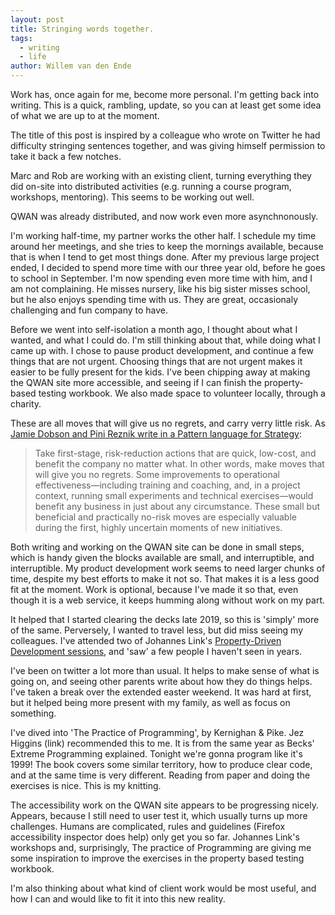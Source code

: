 ```yaml
---
layout: post
title: Stringing words together.
tags:
  - writing
  - life
author: Willem van den Ende
---
```


Work has, once again for me, become more personal. I'm getting back into
writing. This is a quick, rambling, update, so you can at least get some idea of what we are up to
at the moment.

The title of this post is inspired by a colleague who wrote on Twitter he had
difficulty stringing sentences together, and was giving himself permission to
take it back a few notches.

Marc and Rob are working with an existing client, turning everything they did
on-site into distributed activities (e.g. running a course program, workshops,
mentoring). This seems to be working out well.

QWAN was already distributed, and now work even more asynchnonously.

I'm working half-time, my partner works the other half. I schedule my time
around her meetings, and she tries to keep the mornings available, because that
is when I tend to get most things done. After my previous large project ended, I
decided to spend more time with our three year old, before he goes to school in
September. I'm now spending even more time with him, and I am not complaining.
He misses nursery, like his big sister misses school, but he also enjoys
spending time with us. They are great, occasionaly challenging and fun company
to have.

Before we went into self-isolation a month ago, I thought about what I wanted,
and what I could do. I'm still thinking about that, while doing what I came up
with. I chose to pause product development, and continue a few things that are
not urgent. Choosing things that are not urgent makes it easier to be fully
present for the kids. I've been chipping away at making the QWAN site more
accessible, and seeing if I can finish the property-based testing workbook. We
also made space to volunteer locally, through a charity.

These are all moves that will give us no regrets, and carry verry little risk.
As [Jamie Dobson and Pini Reznik write in a Pattern language for Strategy](https://www.container-solutions.com/a-pattern-language-for-strategy-chapter-ii):

> Take first-stage, risk-reduction actions that are quick, low-cost, and benefit
> the company no matter what. In other words, make moves that will give you no
> regrets. Some improvements to operational effectiveness—including training and
> coaching, and, in a project context, running small experiments and technical
> exercises—would benefit any business in just about any circumstance. These small
> but beneficial and practically no-risk moves are especially valuable during the
> first, highly uncertain moments of new initiatives.

Both writing and working on the QWAN site can be done in small steps, which is
handy given the blocks available are small, and interruptible, and
interruptible. My product development work seems to need larger chunks of time,
despite my best efforts to make it not so. That makes it is a less good fit at
the moment. Work is optional, because I've made it so that, even though it is a
web service, it keeps humming along without work on my part.

It helped that I started clearing the decks late 2019, so this is 'simply' more
of the same. Perversely, I wanted to travel less, but did miss seeing my
colleagues. I've attended two of Johannes Link's [Property-Driven Development
sessions](https://johanneslink.net/online/), and 'saw' a few people I haven't seen in years.

I've been on twitter a lot more than usual. It helps to make sense of what is
going on, and seeing other parents write about how they do things helps. I've
taken a break over the extended easter weekend. It was hard at first, but it
helped being more present with my family, as well as focus on something.

I've dived into 'The Practice of Programming', by Kernighan & Pike. Jez Higgins
(link) recommended this to me. It is from the same year as Becks' Extreme
Programming explained. Tonight we're gonna program like it's 1999! The book covers
some similar territory, how to produce clear code, and at the same time is very
different. Reading from paper and doing the exercises is nice. This is my
knitting.

The accessibility work on the QWAN site appears to be progressing nicely.
Appears, because I still need to user test it, which usually turns up more
challenges. Humans are complicated, rules and guidelines (Firefox accessibility
inspector does help) only get you so far. Johannes Link's workshops and,
surprisingly, The practice of Programming are giving me some inspiration to
improve the exercises in the property based testing workbook.

I'm also thinking about what kind of client work would be most useful, and how I
can and would like to fit it into this new reality.
